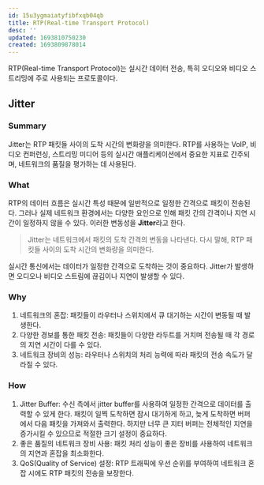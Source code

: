 ```yaml
---
id: 15u3ygmaiatyfibfxqb04qb
title: RTP(Real-time Transport Protocol)
desc: ''
updated: 1693810750230
created: 1693809878014
---
```


RTP(Real-time Transport Protocol)는 실시간 데이터 전송, 특히 오디오와 비디오 스트리밍에 주로 사용되는 프로토콜이다.

## Jitter

### Summary
Jitter는 RTP 패킷들 사이의 도착 시간의 변화량을 의미한다. RTP를 사용하는 VoIP, 비디오 컨퍼런싱, 스트리밍 미디어 등의 실시간 애플리케이션에서 중요한 지표로 간주되며, 네트워크의 품질을 평가하는 데 사용된다.

### What
RTP의 데이터 흐름은 실시간 특성 때문에 일반적으로 일정한 간격으로 패킷이 전송된다. 그러나 실제 네트워크 환경에서는 다양한 요인으로 인해 패킷 간의 간격이나 지연 시간이 일정하지 않을 수 있다. 이러한 변동성을 **Jitter**라고 한다.

> Jitter는 네트워크에서 패킷의 도착 간격의 변동을 나타낸다. 다시 말해, RTP 패킷들 사이의 도착 시간의 변화량을 의미한다.

실시간 통신에서는 데이터가 일정한 간격으로 도착하는 것이 중요하다. Jitter가 발생하면 오디오나 비디오 스트림에 끊김이나 지연이 발생할 수 있다.

### Why

1. 네트워크의 혼잡: 패킷들이 라우터나 스위치에서 큐 대기하는 시간이 변동될 때 발생한다.
2. 다양한 경보를 통한 패킷 전송: 패킷들이 다양한 라두트를 거치며 전송될 때 각 경로의 지연 시간이 다를 수 있다.
3. 네트워크 장비의 성능: 라우터나 스위치의 처리 능력에 따라 패킷의 전송 속도가 달라질 수 있다.

### How

1. Jitter Buffer: 수신 측에서 jitter buffer를 사용하여 일정한 간격으로 데이터를 출력할 수 있게 한다. 패킷이 일찍 도착하면 잠시 대기하게 하고, 늦게 도착하면 버퍼에서 다음 패킷을 가져와서 출력한다. 하지만 너무 큰 지터 버퍼는 전체적인 지연을 증가시킬 수 있으므로 적절한 크기 설정이 중요하다.
2. 좋은 품질의 네트워크 장비 사용: 패킷 처리 성능이 좋은 장비를 사용하여 네트워크의 지연과 혼잡을 최소화한다.
3. QoS(Quality of Service) 설정: RTP 트래픽에 우선 순위를 부여하여 네트워크 혼잡 시에도 RTP 패킷의 전송을 보장한다.